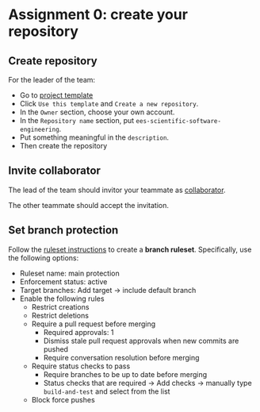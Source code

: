 # Assignment 0: create your repository

## Create repository

For the leader of the team:

* Go to [project template](https://github.com/EES-TUe/ees-scientific-software-engineering)
* Click `Use this template` and `Create a new repository`.
* In the `Owner` section, choose your own account.
* In the `Repository name` section, put `ees-scientific-software-engineering`.
* Put something meaningful in the `description`.
* Then create the repository

## Invite collaborator

The lead of the team should invitor your teammate as [collaborator](https://docs.github.com/en/account-and-profile/setting-up-and-managing-your-personal-account-on-github/managing-access-to-your-personal-repositories/inviting-collaborators-to-a-personal-repository).

The other teammate should accept the invitation.

## Set branch protection

Follow the [ruleset instructions](https://docs.github.com/en/repositories/configuring-branches-and-merges-in-your-repository/managing-rulesets/creating-rulesets-for-a-repository#creating-a-branch-or-tag-ruleset) to create a **branch ruleset**.
Specifically, use the following options:

* Ruleset name: main protection
* Enforcement status: active
* Target branches: Add target -> include default branch
* Enable the following rules
  * Restrict creations
  * Restrict deletions
  * Require a pull request before merging
    * Required approvals: 1
    * Dismiss stale pull request approvals when new commits are pushed
    * Require conversation resolution before merging
  * Require status checks to pass
    * Require branches to be up to date before merging
    * Status checks that are required -> Add checks -> manually type `build-and-test` and select from the list
  * Block force pushes

